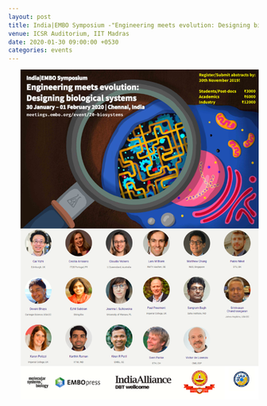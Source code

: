 ```yaml
---
layout: post
title: India|EMBO Symposium -"Engineering meets evolution: Designing biological systems"
venue: ICSR Auditorium, IIT Madras
date: 2020-01-30 09:00:00 +0530
categories: events
---
```



<ul>

  <a href="http://meetings.embo.org/event/20-biosystems"><img src="/images/EMBO.png"></a>

</ul>



